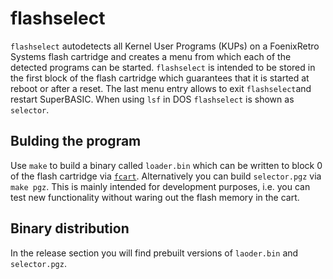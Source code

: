 # flashselect

`flashselect` autodetects all Kernel User Programs (KUPs) on a FoenixRetro Systems flash cartridge and creates a menu
from which each of the detected programs can be started. `flashselect` is intended to be stored in the first
block of the flash cartridge which guarantees that it is started at reboot or after a reset. The last menu entry
allows to exit `flashselect`and restart SuperBASIC. When using `lsf` in DOS `flashselect` is shown as `selector`.

## Bulding the program

Use `make` to build a binary called `loader.bin` which can be written to block 0 of the flash cartridge via 
[`fcart`](https://github.com/rmsk2/cartflash). Alternatively you can build `selector.pgz` via `make pgz`. This is mainly
intended for development purposes, i.e. you can test new functionality  without waring out the flash memory in the
cart.

## Binary distribution

In the release section you will find prebuilt versions of `laoder.bin` and `selector.pgz`.